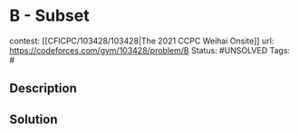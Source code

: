 # B - Subset

contest: [[CFICPC/103428/103428|The 2021 CCPC Weihai Onsite]]
url: https://codeforces.com/gym/103428/problem/B
Status: #UNSOLVED
Tags: #

## Description

## Solution

